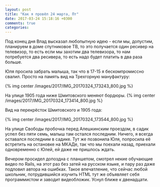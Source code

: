 ```yaml
---
layout: post
title: "Как я провёл 24 марта, Пт"
date: 2017-03-24 15:18:16 +0300
comments: true
categories: 
---
```



Под конец дня Влад высказал любопытную идею - если мы, допустим, планируем в доме спутниковое ТВ, то это получается один ресивер на телевизор, то есть если мы захотим два телевизора, то нам потребуется два ресивера, то есть надо будет платить в два раза больше.

Юля просила забрать малыша, так что в 17-15 я бескомпромиссно свалил. Просто на память вид на Трехгорную мануфактуру:

{% img center /images/2017/IMG_20170324_173243_800.jpg %}

На улице 1905 года ниже Шмитовского меняют бордюры.
{% img center /images/2017/IMG_20170324_173414_800.jpg %}

Вид на перекрёсток Шмитовского и 1905 года:

{% img center /images/2017/IMG_20170324_173544_800.jpg %}

На улице Свободы пробочка перед Алешкинским проездом, в садик успел без пяти семь, малыш там остался последним. Ничего, я всегда оставался последним в садике. Тут же позвонила Юля, попросила её встретить на остановке на МКАДе, так что мы поехали назад, приехали одновременно с Юлей, ей даже не пришлось ждать.

Вечером просидел допоздна с планшетом, смотрел некие обучающие видео по Rails, на этот раз без затей на русском языке, и пару раз даже подловил автора на ошибках. Такое впечатление, что сейчас любой школьник, потрудившийся изучить HTML тут же объявляет себя программистом и заводит видеобложик. Уснул ближе к двенадцати.